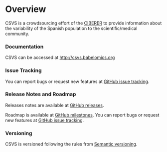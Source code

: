 # Overview
CSVS is a crowdsourcing effort of the [CIBERER](http://www.ciberer.es) to provide information about the variability of the Spanish population to the scientific/medical community.  
### Documentation
CSVS can be accessed at http://csvs.babelomics.org

### Issue Tracking
You can report bugs or request new features at [GitHub issue tracking](https://github.com/babelomics/csvs/issues).

### Release Notes and Roadmap
Releases notes are available at [GitHub releases](https://github.com/babelomics/csvs/releases).

Roadmap is available at [GitHub milestones](https://github.com/babelomics/csvs/milestones). You can report bugs or request new features at [GitHub issue tracking](https://github.com/babelomics/csvs/issues).

### Versioning
CSVS is versioned following the rules from [Semantic versioning](http://semver.org/).
